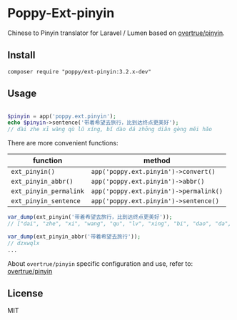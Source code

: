 # Poppy-Ext-pinyin

Chinese to Pinyin translator for Laravel / Lumen based on [overtrue/pinyin](https://github.com/overtrue/pinyin).

## Install

```shell
composer require "poppy/ext-pinyin:3.2.x-dev"
```

## Usage


```php

$pinyin = app('poppy.ext.pinyin');
echo $pinyin->sentence('带着希望去旅行，比到达终点更美好');
// dài zhe xī wàng qù lǔ xíng, bǐ dào dá zhōng diǎn gèng měi hǎo
```

There are more convenient functions:

|  function      | method                                                |
| -------------  | --------------------------------------------------- |
| `ext_pinyin()`     | `app('poppy.ext.pinyin')->convert()`                              |
| `ext_pinyin_abbr()`     | `app('poppy.ext.pinyin')->abbr()`                                        |
| `ext_pinyin_permalink` | `app('poppy.ext.pinyin')->permalink()`                         |
| `ext_pinyin_sentence` | `app('poppy.ext.pinyin')->sentence()`                         |

```php
var_dump(ext_pinyin('带着希望去旅行，比到达终点更美好'));
// ["dai", "zhe", "xi", "wang", "qu", "lv", "xing", "bi", "dao", "da", "zhong", "dian", "geng", "mei", "hao"]

var_dump(ext_pinyin_abbr('带着希望去旅行'));
// dzxwqlx
...
```


About `overtrue/pinyin` specific configuration and use, refer to: [overtrue/pinyin](https://github.com/overtrue/pinyin)

## License

MIT
